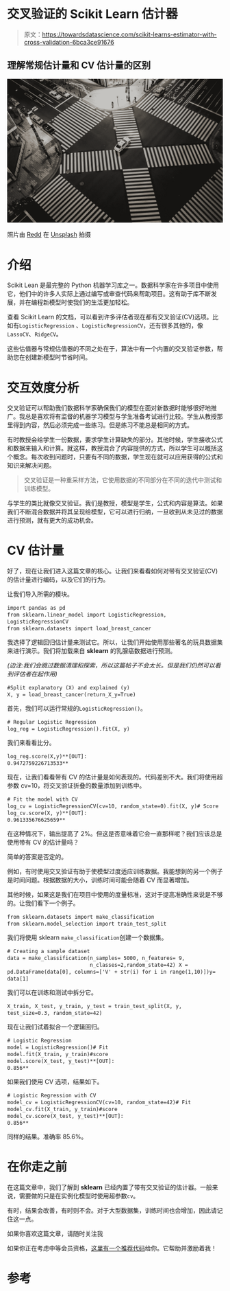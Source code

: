 # 交叉验证的 Scikit Learn 估计器

> 原文：<https://towardsdatascience.com/scikit-learns-estimator-with-cross-validation-6bca3ce91676>

## 理解常规估计量和 CV 估计量的区别

![](img/0041fbc77d8774965081c8c949ad9a21.png)

照片由 [Redd](https://unsplash.com/@reddalec?utm_source=unsplash&utm_medium=referral&utm_content=creditCopyText) 在 [Unsplash](https://unsplash.com/s/photos/crossing?utm_source=unsplash&utm_medium=referral&utm_content=creditCopyText) 拍摄

# 介绍

Scikit Lean 是最完整的 Python 机器学习库之一。数据科学家在许多项目中使用它，他们中的许多人实际上通过编写或审查代码来帮助项目。这有助于库不断发展，并在编程新模型时使我们的生活更加轻松。

查看 Scikit Learn 的文档，可以看到许多评估者现在都有交叉验证(CV)选项。比如有`LogisticRegression` 、`LogisticRegressionCV`，还有很多其他的，像`LassoCV`、`RidgeCV`。

这些估值器与常规估值器的不同之处在于，算法中有一个内置的交叉验证参数，帮助您在创建新模型时节省时间。

# 交互效度分析

交叉验证可以帮助我们数据科学家确保我们的模型在面对新数据时能够很好地推广。我总是喜欢将有监督的机器学习模型与学生准备考试进行比较。学生从教授那里得到内容，然后必须完成一些练习。但是练习不能总是相同的方式。

有时教授会给学生一份数据，要求学生计算缺失的部分。其他时候，学生接收公式和数据来输入和计算。就这样，教授混合了内容提供的方式，所以学生可以概括这个概念。每次收到问题时，只要有不同的数据，学生现在就可以应用获得的公式和知识来解决问题。

> 交叉验证是一种重采样方法，它使用数据的不同部分在不同的迭代中测试和训练模型。

与学生的类比就像交叉验证。我们是教授，模型是学生，公式和内容是算法。如果我们不断混合数据并将其呈现给模型，它可以进行归纳，一旦收到从未见过的数据进行预测，就有更大的成功机会。

# CV 估计量

好了，现在让我们进入这篇文章的核心。让我们来看看如何对带有交叉验证(CV)的估计量进行编码，以及它们的行为。

让我们导入所需的模块。

```
import pandas as pd
from sklearn.linear_model import LogisticRegression, LogisticRegressionCV
from sklearn.datasets import load_breast_cancer
```

我选择了逻辑回归估计量来测试它。所以，让我们开始使用那些著名的玩具数据集来进行演示。我们将加载来自 **sklearn** 的乳腺癌数据进行预测。

*(边注:我们会跳过数据清理和探索，所以这篇帖子不会太长。但是我们仍然可以看到评估者在起作用)*

```
#Split explanatory (X) and explained (y)
X, y = load_breast_cancer(return_X_y=True)
```

首先，我们可以运行常规的`LogisticRegression()`。

```
# Regular Logistic Regression
log_reg = LogisticRegression().fit(X, y)
```

我们来看看比分。

```
log_reg.score(X,y)**[OUT]:
0.9472759226713533**
```

现在，让我们看看带有 CV 的估计量是如何表现的。代码差别不大。我们将使用超参数 cv=10，将交叉验证折叠的数量添加到训练中。

```
# Fit the model with CV
log_cv = LogisticRegressionCV(cv=10, random_state=0).fit(X, y)# Score
log_cv.score(X, y)**[OUT]:
0.961335676625659**
```

在这种情况下，输出提高了 2%。但这是否意味着它会一直那样呢？我们应该总是使用带有 CV 的估计量吗？

简单的答案是否定的。

例如，有时使用交叉验证有助于使模型过度适应训练数据。我能想到的另一个例子是时间问题。根据数据的大小，训练时间可能会随着 CV 而显著增加。

其他时候，如果这是我们在项目中使用的度量标准，这对于提高准确性来说是不够的。让我们看下一个例子。

```
from sklearn.datasets import make_classification
from sklearn.model_selection import train_test_split
```

我们将使用 sklearn `make_classification`创建一个数据集。

```
# Creating a sample dataset
data = make_classification(n_samples= 5000, n_features= 9,
                           n_classes=2,random_state=42) X = pd.DataFrame(data[0], columns=['V' + str(i) for i in range(1,10)])y= data[1]
```

我们可以在训练和测试中拆分它。

```
X_train, X_test, y_train, y_test = train_test_split(X, y, test_size=0.3, random_state=42)
```

现在让我们试着拟合一个逻辑回归。

```
# Logistic Regression
model = LogisticRegression()# Fit
model.fit(X_train, y_train)#score
model.score(X_test, y_test)**[OUT]:
0.856**
```

如果我们使用 CV 选项，结果如下。

```
# Logistic Regression with CV
model_cv = LogisticRegressionCV(cv=10, random_state=42)# Fit
model_cv.fit(X_train, y_train)#score
model_cv.score(X_test, y_test)**[OUT]:
0.856**
```

同样的结果。准确率 85.6%。

# 在你走之前

在这篇文章中，我们了解到 **sklearn** 已经内置了带有交叉验证的估计器。一般来说，需要做的只是在实例化模型时使用超参数`cv`。

有时，结果会改善，有时则不会。对于大型数据集，训练时间也会增加，因此请记住这一点。

如果你喜欢这篇文章，请随时关注我

[](http://gustavorsantos.medium.com/)  

如果你正在考虑中等会员资格，[这里有一个推荐代码](https://gustavorsantos.medium.com/membership)给你。它帮助并激励着我！

# 参考

[](https://en.wikipedia.org/wiki/Cross-validation_%28statistics%29)  [](https://stats.stackexchange.com/questions/320154/when-not-to-use-cross-validation)  [](https://scikit-learn.org/stable/modules/generated/sklearn.linear_model.LogisticRegressionCV.html#sklearn.linear_model.LogisticRegressionCV) 